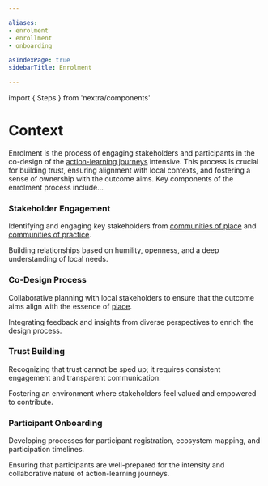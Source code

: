 ```yaml
---

aliases:
- enrolment
- enrollment
- onboarding

asIndexPage: true
sidebarTitle: Enrolment

---
```


import { Steps } from 'nextra/components'
# Context
Enrolment is the process of engaging stakeholders and participants in the co-design of the [action-learning journeys](/patterns/action-learning%20journeys.md) intensive. This process is crucial for building trust, ensuring alignment with local contexts, and fostering a sense of ownership with the outcome aims. Key components of the enrolment process include...

<Steps>

### Stakeholder Engagement
Identifying and engaging key stakeholders from [communities of place](collaborators/communities%20of%20place/hubs.md) and [communities of practice](collaborators/communities%20of%20practice/practice%20networks.md).

Building relationships based on humility, openness, and a deep understanding of local needs.

### Co-Design Process
Collaborative planning with local stakeholders to ensure that the outcome aims align with the essence of [place](/glossary/Place.md).

Integrating feedback and insights from diverse perspectives to enrich the design process.

### Trust Building
Recognizing that trust cannot be sped up; it requires consistent engagement and transparent communication.

Fostering an environment where stakeholders feel valued and empowered to contribute.

### Participant Onboarding
Developing processes for participant registration, ecosystem mapping, and participation timelines.

Ensuring that participants are well-prepared for the intensity and collaborative nature of action-learning journeys.

<Steps/>

